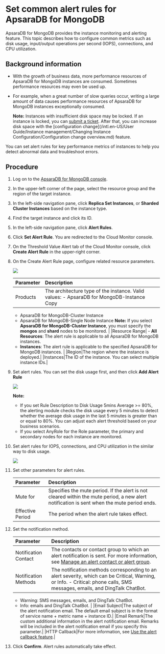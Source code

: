 # Set common alert rules for ApsaraDB for MongoDB

ApsaraDB for MongoDB provides the instance monitoring and alerting feature. This topic describes how to configure common metrics such as disk usage, input/output operations per second \(IOPS\), connections, and CPU utilization.

## Background information

-   With the growth of business data, more performance resources of ApsaraDB for MongoDB instances are consumed. Sometimes performance resources may even be used up.
-   For example, when a great number of slow queries occur, writing a large amount of data causes performance resources of ApsaraDB for MongoDB instances exceptionally consumed.

    **Note:** Instances with insufficient disk space may be locked. If an instance is locked, you can [submit a ticket](https://workorder-intl.console.aliyun.com/#/ticket/createIndex). After that, you can increase disk space with the [configuration change](/intl.en-US/User Guide/Instance management/Changing Instance Configuration/Configuration change overview.md) feature.


You can set alert rules for key performance metrics of instances to help you detect abnormal data and troubleshoot errors.

## Procedure

1.  Log on to the [ApsaraDB for MongoDB console](https://mongodb.console.aliyun.com/).

2.  In the upper-left corner of the page, select the resource group and the region of the target instance.

3.  In the left-side navigation pane, click **Replica Set Instances**, or **Sharded Cluster Instances** based on the instance type.

4.  Find the target instance and click its ID.

5.  In the left-side navigation pane, click **Alert Rules**.

6.  Click **Set Alert Rule**. You are redirected to the Cloud Monitor console.

7.  On the Threshold Value Alert tab of the Cloud Monitor console, click **Create Alert Rule** in the upper-right corner.

8.  On the Create Alert Rule page, configure related resource parameters.

    ![](https://static-aliyun-doc.oss-accelerate.aliyuncs.com/assets/img/en-US/6829256951/p35063.png)

    |Parameter|Description|
    |:--------|:----------|
    |Products|The architecture type of the instance. Valid values:     -   ApsaraDB for MongoDB-Instance Copy
    -   ApsaraDB for MongoDB-Cluster Instance
    -   ApsaraDB for MongoDB-Single Node Instance
**Note:** If you select **ApsaraDB for MongoDB-Cluster Instance**, you must specify the **mongos** and **shard** nodes to be monitored. |
    |Resource Range|    -   **All Resources**: The alert rule is applicable to all ApsaraDB for MongoDB instances.
    -   **Instances**: The alert rule is applicable to the specified ApsaraDB for MongoDB instances. |
    |Region|The region where the instance is deployed.|
    |Instances|The ID of the instance. You can select multiple instance IDs.|

9.  Set alert rules. You can set the disk usage first, and then click **Add Alert Rule**

    ![](https://static-aliyun-doc.oss-accelerate.aliyuncs.com/assets/img/en-US/6829256951/p35064.png)

    **Note:**

    -   If you set Rule Description to Disk Usage 5mins Average \>= 80%, the alerting module checks the disk usage every 5 minutes to detect whether the average disk usage in the last 5 minutes is greater than or equal to 80%. You can adjust each alert threshold based on your business scenarios.
    -   If you select AnyRole for the Role parameter, the primary and secondary nodes for each instance are monitored.
10. Set alert rules for IOPS, connections, and CPU utilization in the similar way to disk usage.

    ![](https://static-aliyun-doc.oss-accelerate.aliyuncs.com/assets/img/en-US/6829256951/p35065.png)

11. Set other parameters for alert rules.

    |Parameter|Description|
    |:--------|:----------|
    |Mute for|Specifies the mute period. If the alert is not cleared within the mute period, a new alert notification is sent when the mute period ends.|
    |Effective Period|The period when the alert rule takes effect.|

12. Set the notification method.

    |Parameter|Description|
    |:--------|:----------|
    |Notification Contact|The contacts or contact group to which an alert notification is sent. For more information, see [Manage an alert contact or alert group](https://www.alibabacloud.com/help/zh/doc-detail/28609.htm).|
    |Notification Methods|The notification methods corresponding to an alert severity, which can be Critical, Warning, or Info.     -   Critical: phone calls, SMS messages, emails, and DingTalk ChatBot.
    -   Warning: SMS messages, emails, and DingTalk ChatBot.
    -   Info: emails and DingTalk ChatBot. |
    |Email Subject|The subject of the alert notification email. The default email subject is in the format of service name + metric name + instance ID.|
    |Email Remark|The custom additional information in the alert notification email. Remarks will be included in the alert notification email if you specify this parameter.|
    |HTTP Callback|For more information, see [Use the alert callback feature](https://www.alibabacloud.com/help/zh/doc-detail/60714.htm).|

13. Click **Confirm**. Alert rules automatically take effect.


